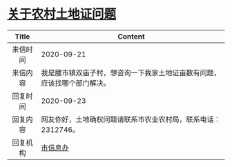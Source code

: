# <a href="http://www.shangluo.gov.cn/zmhd/ldxxxx.jsp?urltype=leadermail.LeaderMailContentUrl&wbtreeid=1112&leadermailid=6474">关于农村土地证问题</a>
| Title |                      Content                       |
|:-----:|----------------------------------------------------|
| 来信时间  | 2020-09-21                                         |
| 来信内容  | 我是腰市镇双庙子村，想咨询一下我家土地证亩数有问题，应该找哪个部门解决。               |
| 回复时间  | 2020-09-23                                         |
| 回复内容  | 网友你好，土地确权问题请联系市农业农村局，联系电话：2312746。                 |
| 回复机构  | <a href="../../category/agencies/市信息办.md">市信息办</a> |